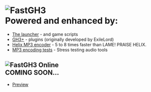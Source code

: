 
# ![FastGH3](https://donnaken15.com/fastgh3/assets/logo.svg)<br>Powered and enhanced by:
* [The launcher](https://github.com/donnaken15/FastGH3) - and game scripts
* [GH3+](https://github.com/donnaken15/GH3-Plus) - plugins (originally developed by ExileLord)
* [Helix MP3 encoder](https://github.com/donnaken15/hmp3) - 5 to 8 times faster than LAME! PRAISE HELIX.
* [MP3 encoding tests](https://github.com/donnaken15/a_rare_race_to_the_lamest_socks) - Stress testing audio tools
## ![FastGH3 Online](https://donnaken15.com/fastgh3/assets/logo_onl_s.png)<br>COMING SOON...
* [Preview](https://www.youtube.com/watch?v=jwV8cHB_EVU)
